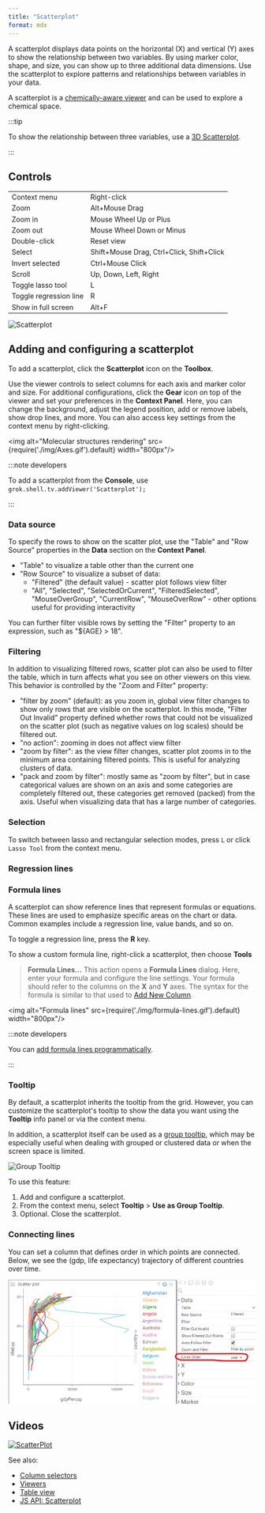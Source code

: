 ```yaml
---
title: "Scatterplot"
format: mdx
---
```


A scatterplot displays data points on the horizontal (X) and vertical (Y) axes
to show the relationship between two variables. By using marker color, shape,
and size, you can show up to three additional data dimensions. Use the
scatterplot to explore patterns and relationships between variables in your
data.

A scatterplot is a [chemically-aware viewer](../../datagrok/solutions/domains/chem/chemically-aware-viewers#scatter-plot)
 and can be used to explore a chemical space.

:::tip

To show the relationship between three variables, use a [3D Scatterplot](3d-scatter-plot.md).

::: 

## Controls

|                        |                                           |
|------------------------|-------------------------------------------|
| Context menu           | Right-click                               |
| Zoom                   | Alt+Mouse Drag                            |
| Zoom in                | Mouse Wheel Up or Plus                    |
| Zoom out               | Mouse Wheel Down or Minus                 |
| Double-click           | Reset view                                |
| Select                 | Shift+Mouse Drag, Ctrl+Click, Shift+Click |
| Invert selected        | Ctrl+Mouse Click                          |
| Scroll                 | Up, Down, Left, Right                     |
| Toggle lasso tool      | L                                         |
| Toggle regression line | R                                         |
| Show in full screen    | Alt+F                                     |

![Scatterplot](../../uploads/gifs/scatter-plot.gif)

## Adding and configuring a scatterplot

To add a scatterplot, click the **Scatterplot** icon on the **Toolbox**.

Use the viewer controls to select columns for each axis and marker color and
size. For additional configurations, click the **Gear** icon on top of the
viewer and set your preferences in the **Context Panel**. Here, you can change
the background, adjust the legend position, add or remove labels, show drop
lines, and more. You can also access key settings from the context menu by
right-clicking.

<img alt="Molecular structures rendering" src={require('./img/Axes.gif').default}
width="800px"/>

:::note developers

To add a scatterplot from the **Console**, use
`grok.shell.tv.addViewer('Scatterplot');`

:::


### Data source

To specify the rows to show on the scatter plot, use the "Table" and "Row Source" properties in the **Data** 
section on the **Context Panel**. 
* "Table" to visualize a table other than the current one
* "Row Source" to visualize a subset of data: 
  * "Filtered" (the default value) - scatter plot follows view filter
  * "All", "Selected", "SelectedOrCurrent", "FilteredSelected", "MouseOverGroup", "CurrentRow", "MouseOverRow" - 
    other options useful for providing interactivity

You can further filter visible rows by setting the "Filter" property to an 
expression, such as "${AGE} > 18".

### Filtering

In addition to visualizing filtered rows, scatter plot can also be used to filter the table, which
in turn affects what you see on other viewers on this view. This behavior is controlled by the
"Zoom and Filter" property:

* "filter by zoom" (default): as you zoom in, global view filter changes to show only rows that are 
  visible on the scatterplot. In this mode, "Filter Out Invalid" property defined whether rows that
  could not be visualized on the scatter plot (such as negative values on log scales) should be
  filtered out. 
* "no action": zooming in does not affect view filter
* "zoom by filter": as the view filter changes, scatter plot zooms in to the minimum area containing
  filtered points. This is useful for analyzing clusters of data.
* "pack and zoom by filter": mostly same as "zoom by filter", but in case categorical values 
  are shown on an axis and some categories are completely filtered out, these categories get removed
  (packed) from the axis. Useful when visualizing data that has a large number of categories.

### Selection

To switch between lasso and rectangular selection modes, press `L` or click `Lasso Tool` 
from the context menu. 

### Regression lines


### Formula lines

A scatterplot can show reference lines that represent formulas or equations.
These lines are used to emphasize specific areas on the chart or data. Common
examples include a regression line, value bands, and so on.

To toggle a regression line, press the **R** key.

To show a custom formula line, right-click a scatterplot, then choose **Tools**
> **Formula Lines...** This action opens a **Formula Lines** dialog. Here, enter
your formula and configure the line settings. Your formula should refer to the
columns on the **X** and **Y** axes. The syntax for the formula is similar to
that used to [Add New Column](../../transform/add-new-column.md).

<img alt="Formula lines" src={require('./img/formula-lines.gif').default}
width="800px"/>

:::note developers

You can [add formula lines programmatically](https://datagrok.ai/help/develop/how-to/show-formula-lines).

:::

### Tooltip

By default, a scatterplot inherits the tooltip from the grid. However, you can
customize the scatterplot's tooltip to show the data you want using the
**Tooltip** info panel or via the context menu.

In addition, a scatterplot itself can be used as a 
[group tooltip](../../datagrok/navigation/views/table-view.md#group-tooltips), which may be especially useful when 
dealing with grouped or clustered data or when the screen space is limited.

![Group Tooltip](../../uploads/viewers/viewer-group-tooltip.png "Group Tooltip")

To use this feature: 

1. Add and configure a scatterplot.
1. From the context menu, select **Tooltip** > **Use as Group Tooltip**.
1. Optional. Close the scatterplot.

### Connecting lines

You can set a column that defines order in which points are connected. 
Below, we see the (gdp, life expectancy) trajectory of different countries over time.

![](img/scatter-plot-lines.png)

## Videos

[![ScatterPlot](../../uploads/youtube/visualizations2.png "Open on
Youtube")](https://www.youtube.com/watch?v=7MBXWzdC0-I&t=214s)

See also:

* [Column selectors](column-selectors.md)
* [Viewers](viewers.md)
* [Table view](../../datagrok/navigation/views/table-view.md)
* [JS API:
  Scatterplot](https://public.datagrok.ai/js/samples/ui/viewers/types/scatter-plot)
